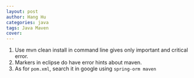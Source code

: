 ```yaml
---
layout: post
author: Hang Hu
categories: java
tags: Java Maven 
cover: 
---
```


1. Use mvn clean install in command line gives only important and critical error.
2. Markers in eclipse do have error hints about maven.
3. As for `pom.xml`, search it in google using `spring-orm maven`
